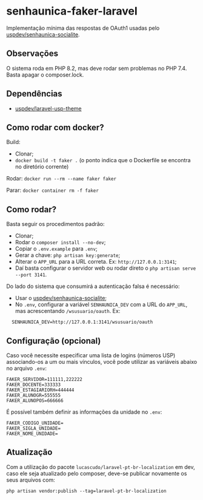 # senhaunica-faker-laravel
Implementação mínima das respostas de OAuth1 usadas pelo [uspdev/senhaunica-socialite](https://github.com/uspdev/senhaunica-socialite).

## Observações
O sistema roda em PHP 8.2, mas deve rodar sem problemas no PHP 7.4. Basta apagar o composer.lock.

## Dependências
  * [uspdev/laravel-usp-theme](https://github.com/uspdev/laravel-usp-theme)

## Como rodar com docker?
Build:
  * Clonar;
  * `docker build -t faker .` (o ponto indica que o Dockerfile se encontra no diretório corrente)

Rodar: `docker run --rm --name faker faker`

Parar: `docker container rm -f faker`

## Como rodar?
Basta seguir os procedimentos padrão:
  * Clonar;
  * Rodar o `composer install --no-dev`;
  * Copiar o `.env.example` para `.env`;
  * Gerar a chave: `php artisan key:generate`;
  * Alterar o `APP_URL` para a URL correta. Ex: `http://127.0.0.1:3141`;
  * Daí basta configurar o servidor web ou rodar direto o `php artisan serve --port 3141`.

Do lado do sistema que consumirá a autenticação falsa é necessário:
  * Usar o [uspdev/senhaunica-socialite](https://github.com/uspdev/senhaunica-socialite);
  * No `.env`, configurar a variável `SENHAUNICA_DEV` com a URL do `APP_URL`, mas acrescentando `/wsusuario/oauth`. Ex: 
  
```
  SENHAUNICA_DEV=http://127.0.0.1:3141/wsusuario/oauth
```
## Configuração (opcional)
  
Caso você necessite especificar uma lista de logins (números USP) associando-os a um ou mais vínculos, você pode utilizar as variáveis abaixo no arquivo `.env`:
  
```
FAKER_SERVIDOR=111111,222222
FAKER_DOCENTE=333333
FAKER_ESTAGIARIORH=444444
FAKER_ALUNOGR=555555
FAKER_ALUNOPOS=666666  
```

É possível também definir as informações da unidade no `.env`:

```
FAKER_CODIGO_UNIDADE=
FAKER_SIGLA_UNIDADE=
FAKER_NOME_UNIDADE=
```

## Atualização

Com a utilização do pacote `lucascudo/laravel-pt-br-localization` em dev, caso ele seja atualizado pelo composer, deve-se publicar novamente os seus arquivos com:

    php artisan vendor:publish --tag=laravel-pt-br-localization
